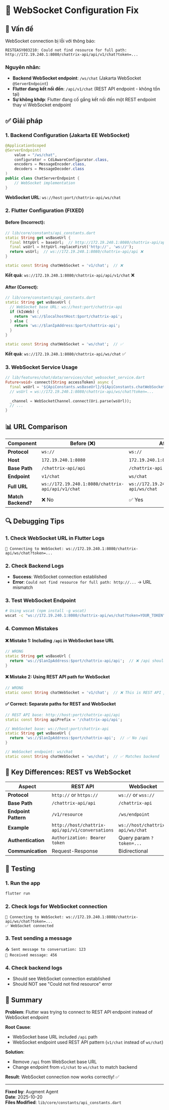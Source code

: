 # 🔧 WebSocket Configuration Fix

## 🐛 Vấn đề

WebSocket connection bị lỗi với thông báo:
```
RESTEASY003210: Could not find resource for full path: 
http://172.19.240.1:8080/chattrix-api/api/v1/chat?token=...
```

### Nguyên nhân:
- **Backend WebSocket endpoint**: `/ws/chat` (Jakarta WebSocket `@ServerEndpoint`)
- **Flutter đang kết nối đến**: `/api/v1/chat` (REST API endpoint - không tồn tại)
- **Sự không khớp**: Flutter đang cố gắng kết nối đến một REST endpoint thay vì WebSocket endpoint

## ✅ Giải pháp

### 1. **Backend Configuration** (Jakarta EE WebSocket)

```java
@ApplicationScoped
@ServerEndpoint(
    value = "/ws/chat",
    configurator = CdiAwareConfigurator.class,
    encoders = MessageEncoder.class,
    decoders = MessageDecoder.class
)
public class ChatServerEndpoint {
    // WebSocket implementation
}
```

**WebSocket URL**: `ws://host:port/chattrix-api/ws/chat`

### 2. **Flutter Configuration** (FIXED)

#### **Before (Incorrect)**:
```dart
// lib/core/constants/api_constants.dart
static String get wsBaseUrl {
  final httpUrl = baseUrl;  // http://172.19.240.1:8080/chattrix-api/api
  final wsUrl = httpUrl.replaceFirst('http://', 'ws://');
  return wsUrl;  // ws://172.19.240.1:8080/chattrix-api/api ❌
}

static const String chatWebSocket = 'v1/chat';  // ❌
```

**Kết quả**: `ws://172.19.240.1:8080/chattrix-api/api/v1/chat` ❌

#### **After (Correct)**:
```dart
// lib/core/constants/api_constants.dart
static String get wsBaseUrl {
  // WebSocket base URL: ws://host:port/chattrix-api
  if (kIsWeb) {
    return 'ws://$localhostHost:$port/chattrix-api';
  } else {
    return 'ws://$lanIpAddress:$port/chattrix-api';
  }
}

static const String chatWebSocket = 'ws/chat';  // ✅
```

**Kết quả**: `ws://172.19.240.1:8080/chattrix-api/ws/chat` ✅

### 3. **WebSocket Service Usage**

```dart
// lib/features/chat/data/services/chat_websocket_service.dart
Future<void> connect(String accessToken) async {
  final wsUrl = '${ApiConstants.wsBaseUrl}/${ApiConstants.chatWebSocket}?token=$accessToken';
  // wsUrl = ws://172.19.240.1:8080/chattrix-api/ws/chat?token=...
  
  _channel = WebSocketChannel.connect(Uri.parse(wsUrl));
  // ...
}
```

## 📊 URL Comparison

| Component | Before (❌) | After (✅) |
|-----------|------------|-----------|
| **Protocol** | `ws://` | `ws://` |
| **Host** | `172.19.240.1:8080` | `172.19.240.1:8080` |
| **Base Path** | `/chattrix-api/api` | `/chattrix-api` |
| **Endpoint** | `v1/chat` | `ws/chat` |
| **Full URL** | `ws://172.19.240.1:8080/chattrix-api/api/v1/chat` | `ws://172.19.240.1:8080/chattrix-api/ws/chat` |
| **Match Backend?** | ❌ No | ✅ Yes |

## 🔍 Debugging Tips

### 1. **Check WebSocket URL in Flutter Logs**
```
🔌 Connecting to WebSocket: ws://172.19.240.1:8080/chattrix-api/ws/chat?token=...
```

### 2. **Check Backend Logs**
- **Success**: WebSocket connection established
- **Error**: `Could not find resource for full path: http://...` → URL mismatch

### 3. **Test WebSocket Endpoint**
```bash
# Using wscat (npm install -g wscat)
wscat -c "ws://172.19.240.1:8080/chattrix-api/ws/chat?token=YOUR_TOKEN"
```

### 4. **Common Mistakes**

#### ❌ **Mistake 1**: Including `/api` in WebSocket base URL
```dart
// WRONG
static String get wsBaseUrl {
  return 'ws://$lanIpAddress:$port/chattrix-api/api';  // ❌ /api should not be here
}
```

#### ❌ **Mistake 2**: Using REST API path for WebSocket
```dart
// WRONG
static const String chatWebSocket = 'v1/chat';  // ❌ This is REST API path
```

#### ✅ **Correct**: Separate paths for REST and WebSocket
```dart
// REST API base: http://host:port/chattrix-api/api
static const String apiPrefix = '/chattrix-api/api';

// WebSocket base: ws://host:port/chattrix-api
static String get wsBaseUrl {
  return 'ws://$lanIpAddress:$port/chattrix-api';  // ✅ No /api
}

// WebSocket endpoint: ws/chat
static const String chatWebSocket = 'ws/chat';  // ✅ Matches backend
```

## 🎯 Key Differences: REST vs WebSocket

| Aspect | REST API | WebSocket |
|--------|----------|-----------|
| **Protocol** | `http://` or `https://` | `ws://` or `wss://` |
| **Base Path** | `/chattrix-api/api` | `/chattrix-api` |
| **Endpoint Pattern** | `/v1/resource` | `/ws/endpoint` |
| **Example** | `http://host/chattrix-api/api/v1/conversations` | `ws://host/chattrix-api/ws/chat` |
| **Authentication** | `Authorization: Bearer token` | Query param `?token=...` |
| **Communication** | Request-Response | Bidirectional |

## 🚀 Testing

### 1. **Run the app**
```bash
flutter run
```

### 2. **Check logs for WebSocket connection**
```
🔌 Connecting to WebSocket: ws://172.19.240.1:8080/chattrix-api/ws/chat?token=...
✅ WebSocket connected
```

### 3. **Test sending a message**
```
📤 Sent message to conversation: 123
📨 Received message: 456
```

### 4. **Check backend logs**
- Should see WebSocket connection established
- Should NOT see "Could not find resource" error

## 📝 Summary

**Problem**: Flutter was trying to connect to REST API endpoint instead of WebSocket endpoint

**Root Cause**: 
- WebSocket base URL included `/api` path
- WebSocket endpoint used REST API pattern (`v1/chat` instead of `ws/chat`)

**Solution**:
- Remove `/api` from WebSocket base URL
- Change endpoint from `v1/chat` to `ws/chat` to match backend

**Result**: WebSocket connection now works correctly! ✅

---

**Fixed by**: Augment Agent  
**Date**: 2025-10-20  
**Files Modified**: `lib/core/constants/api_constants.dart`

